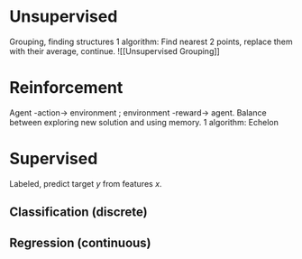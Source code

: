 # Unsupervised
Grouping, finding structures
1 algorithm: Find nearest 2 points, replace them with their average, continue.
![[Unsupervised Grouping]]
# Reinforcement
Agent -action-> environment ; environment -reward-> agent.
Balance between exploring new solution and using memory.
1 algorithm: Echelon
# Supervised
Labeled, predict target $y$ from features $x$.
## Classification (discrete)
## Regression (continuous)